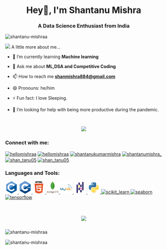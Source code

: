 <h1 align="center">Hey👋, I'm Shantanu Mishra</h1>
<h3 align="center">A Data Science Enthusiast from India</h3>

<p align="left"> <img src="https://komarev.com/ghpvc/?username=shantanu-mishraa&label=Profile%20views&color=0e75b6&style=flat" alt="shantanu-mishraa" /> </p>

<img src="https://media.giphy.com/media/VgCDAzcKvsR6OM0uWg/giphy.gif" width="50"> A little more about me...  

- 🌱 I’m currently learning **Machine learning**

- 💬 Ask me about **ML,DSA and Competitive Coding**

- 📫 How to reach me **shanmishra884@gmail.com**

-  😄 Pronouns: he/him

- ⚡ Fun fact: I love Sleeping.

- 🤔 I’m looking for help with being more productive during the pandemic. 

<br>
<p align="center">
<img src="https://media.giphy.com/media/3o72FkreWNH9OlTtPq/giphy.gif" width="230">
<br>
</p>

<h3 align="left">Connect with me:</h3>
<p align="left">
<a href="https://twitter.com/hellomishraa" target="blank"><img align="center" src="https://raw.githubusercontent.com/rahuldkjain/github-profile-readme-generator/master/src/images/icons/Social/twitter.svg" alt="hellomishraa" height="30" width="40" /></a>
<a href="https://linkedin.com/in/hellomishraa" target="blank"><img align="center" src="https://raw.githubusercontent.com/rahuldkjain/github-profile-readme-generator/master/src/images/icons/Social/linked-in-alt.svg" alt="hellomishraa" height="30" width="40" /></a>
<a href="https://kaggle.com/shantanukumarmishra" target="blank"><img align="center" src="https://raw.githubusercontent.com/rahuldkjain/github-profile-readme-generator/master/src/images/icons/Social/kaggle.svg" alt="shantanukumarmishra" height="30" width="40" /></a>
<a href="https://instagram.com/shantanumishra_" target="blank"><img align="center" src="https://raw.githubusercontent.com/rahuldkjain/github-profile-readme-generator/master/src/images/icons/Social/instagram.svg" alt="shantanumishra_" height="30" width="40" /></a>
<a href="https://www.codechef.com/users/shan_tanu05" target="blank"><img align="center" src="https://cdn.jsdelivr.net/npm/simple-icons@3.1.0/icons/codechef.svg" alt="shan_tanu05" height="30" width="40" /></a>
<a href="https://www.leetcode.com/shan_tanu05" target="blank"><img align="center" src="https://raw.githubusercontent.com/rahuldkjain/github-profile-readme-generator/master/src/images/icons/Social/leet-code.svg" alt="shan_tanu05" height="30" width="40" /></a>
</p>


<h3 align="left">Languages and Tools:</h3>
<p align="left"> <a href="https://www.cprogramming.com/" target="_blank" rel="noreferrer"> <img src="https://raw.githubusercontent.com/devicons/devicon/master/icons/c/c-original.svg" alt="c" width="40" height="40"/> </a> <a href="https://www.w3schools.com/cpp/" target="_blank" rel="noreferrer"> <img src="https://raw.githubusercontent.com/devicons/devicon/master/icons/cplusplus/cplusplus-original.svg" alt="cplusplus" width="40" height="40"/> </a> <a href="https://www.w3.org/html/" target="_blank" rel="noreferrer"> <img src="https://raw.githubusercontent.com/devicons/devicon/master/icons/html5/html5-original-wordmark.svg" alt="html5" width="40" height="40"/> </a> <a href="https://www.mongodb.com/" target="_blank" rel="noreferrer"> <img src="https://raw.githubusercontent.com/devicons/devicon/master/icons/mongodb/mongodb-original-wordmark.svg" alt="mongodb" width="40" height="40"/> </a> <a href="https://www.mysql.com/" target="_blank" rel="noreferrer"> <img src="https://raw.githubusercontent.com/devicons/devicon/master/icons/mysql/mysql-original-wordmark.svg" alt="mysql" width="40" height="40"/> </a> <a href="https://pandas.pydata.org/" target="_blank" rel="noreferrer"> <img src="https://raw.githubusercontent.com/devicons/devicon/2ae2a900d2f041da66e950e4d48052658d850630/icons/pandas/pandas-original.svg" alt="pandas" width="40" height="40"/> </a> <a href="https://www.python.org" target="_blank" rel="noreferrer"> <img src="https://raw.githubusercontent.com/devicons/devicon/master/icons/python/python-original.svg" alt="python" width="40" height="40"/> </a> <a href="https://scikit-learn.org/" target="_blank" rel="noreferrer"> <img src="https://upload.wikimedia.org/wikipedia/commons/0/05/Scikit_learn_logo_small.svg" alt="scikit_learn" width="40" height="40"/> </a> <a href="https://seaborn.pydata.org/" target="_blank" rel="noreferrer"> <img src="https://seaborn.pydata.org/_images/logo-mark-lightbg.svg" alt="seaborn" width="40" height="40"/> </a> <a href="https://www.tensorflow.org" target="_blank" rel="noreferrer"> <img src="https://www.vectorlogo.zone/logos/tensorflow/tensorflow-icon.svg" alt="tensorflow" width="40" height="40"/> </a> </p>

<h1 align="center">
  <a href="https://git.io/typing-svg">
    <img src="https://readme-typing-svg.herokuapp.com/?lines=console.log(%22Hey&nbsp;Devs%2C%20Shan&nbsp;Here!%22);print(%22Hey&nbsp;Devs%2C%20Shan&nbsp;Here!%22);printf(%22Hey&nbsp;Devs%2C%20Shan&nbsp;Here!%22);fmt.Println(%22Hey&nbsp;Devs%2C%20Shan&nbsp;Here!%22);println!(%22Hey&nbsp;Devs%2C%20Shan&nbsp;Here!%22);cout%20%3C%3C%20%22Hey&nbsp;Devs%2C%20Shan&nbsp;Here!%22&center=true&size=18&width=550">
  </a>
</h1>

<p><img align="center" src="https://github-readme-stats.vercel.app/api/top-langs?username=shantanu-mishraa&theme=highcontrast&date_format=M%20j%5B%2C%20Y%5D" alt="shantanu-mishraa" /></p>


<p><img align="center" src="https://github-readme-streak-stats.herokuapp.com/?user=shantanu-mishraa&theme=highcontrast&date_format=M%20j%5B%2C%20Y%5D" alt="shantanu-mishraa" /></p>



